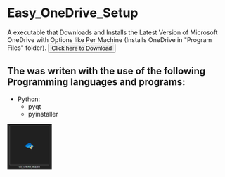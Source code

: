 # Easy_OneDrive_Setup
A executable that Downloads and Installs the Latest Version of Microsoft OneDrive with Options like Per Machine (Installs OneDrive in "Program Files" folder).
<a href="https://github.com/stephengearhart/Easy_OneDrive_Setup/releases/latest/download/Easy_OneDrive_Setup.exe"><button>Click here to Download</button></a>
## The was writen with the use of the following Programming languages and programs:
- Python:
  - pyqt
  - pyinstaller
<img width="20%" src="https://github.com/stephengearhart/Easy_OneDrive_Setup/blob/main/Gallery/Screenshot_%231.png?raw=true"/>
